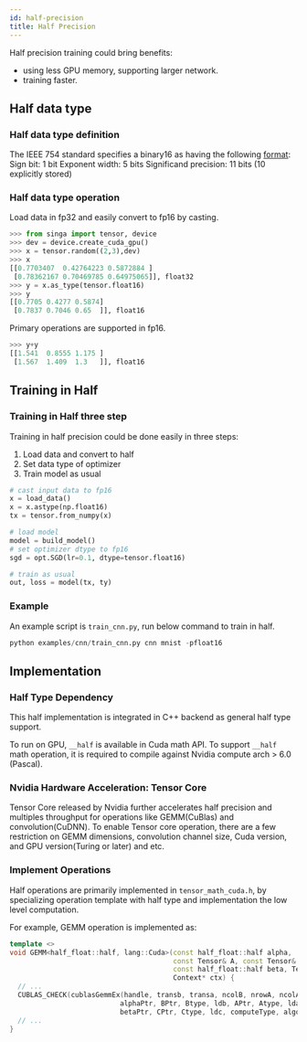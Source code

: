 ```yaml
---
id: half-precision
title: Half Precision
---
```


<!--- Licensed to the Apache Software Foundation (ASF) under one or more contributor license agreements.  See the NOTICE file distributed with this work for additional information regarding copyright ownership.  The ASF licenses this file to you under the Apache License, Version 2.0 (the "License"); you may not use this file except in compliance with the License.  You may obtain a copy of the License at http://www.apache.org/licenses/LICENSE-2.0 Unless required by applicable law or agreed to in writing, software distributed under the License is distributed on an "AS IS" BASIS, WITHOUT WARRANTIES OR CONDITIONS OF ANY KIND, either express or implied.  See the License for the specific language governing permissions and limitations under the License.  -->

Half precision training could bring benefits:
- using less GPU memory, supporting larger network. 
- training faster. 

## Half data type

### Half data type definition
The IEEE 754 standard specifies a binary16 as having the following
 [format](https://en.wikipedia.org/wiki/Half-precision_floating-point_format):
Sign bit: 1 bit
Exponent width: 5 bits
Significand precision: 11 bits (10 explicitly stored)

### Half data type operation
Load data in fp32 and easily convert to fp16 by casting.
```python
>>> from singa import tensor, device
>>> dev = device.create_cuda_gpu()
>>> x = tensor.random((2,3),dev)
>>> x
[[0.7703407  0.42764223 0.5872884 ]
 [0.78362167 0.70469785 0.64975065]], float32
>>> y = x.as_type(tensor.float16)
>>> y
[[0.7705 0.4277 0.5874]
 [0.7837 0.7046 0.65  ]], float16
```

Primary operations are supported in fp16.
```python
>>> y+y
[[1.541  0.8555 1.175 ]
 [1.567  1.409  1.3   ]], float16
```

## Training in Half

### Training in Half three step
Training in half precision could be done easily in three steps:
1. Load data and convert to half
2. Set data type of optimizer
3. Train model as usual
``` python
# cast input data to fp16
x = load_data()
x = x.astype(np.float16)
tx = tensor.from_numpy(x)

# load model
model = build_model()
# set optimizer dtype to fp16
sgd = opt.SGD(lr=0.1, dtype=tensor.float16)

# train as usual
out, loss = model(tx, ty)
```

### Example
An example script is `train_cnn.py`, run below command to train in half.
```python
python examples/cnn/train_cnn.py cnn mnist -pfloat16
```

## Implementation

### Half Type Dependency
This half implementation is integrated in C++ backend as general half type 
support.

To run on GPU, `__half` is available in Cuda math API. To support `__half` 
math operation, it is required to compile against Nvidia compute arch > 6.0
 (Pascal).

### Nvidia Hardware Acceleration: Tensor Core
Tensor Core released by Nvidia further accelerates half precision and multiples 
throughput for operations like GEMM(CuBlas) and convolution(CuDNN). To enable 
Tensor core operation, there are a few restriction on GEMM dimensions, 
convolution channel size, Cuda version, and GPU version(Turing or later) and etc.

### Implement Operations
Half operations are primarily implemented in `tensor_math_cuda.h`, by specializing
operation template with half type and implementation the low level computation.

For example, GEMM operation is implemented as:
```c++
template <>
void GEMM<half_float::half, lang::Cuda>(const half_float::half alpha,
                                        const Tensor& A, const Tensor& B,
                                        const half_float::half beta, Tensor* C,
                                        Context* ctx) {
  // ...
  CUBLAS_CHECK(cublasGemmEx(handle, transb, transa, ncolB, nrowA, ncolA,
                           alphaPtr, BPtr, Btype, ldb, APtr, Atype, lda,
                           betaPtr, CPtr, Ctype, ldc, computeType, algo));
  // ...
}
```